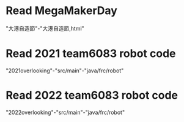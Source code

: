 # Read MegaMakerDay
"大港自造節"-"大港自造節,html"

# Read 2021 team6083 robot code
"2021overlooking"-"src/main"-"java/frc/robot"

# Read 2022 team6083 robot code
"2022overlooking"-"src/main"-"java/frc/robot"

